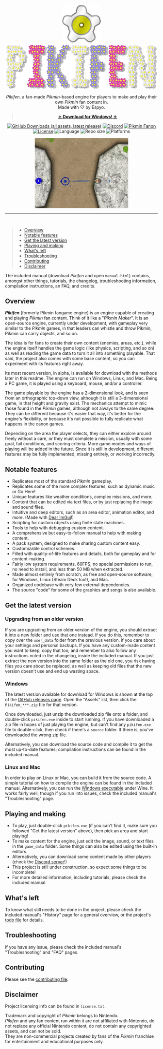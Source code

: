 <div align="center">

![Pikifen's logo](game_data/base/graphics/gui/icon.png)  
![Pikifen's wordmark](game_data/base/graphics/gui/wordmark.png)

_Pikifen_, a fan-made _Pikmin_-based engine for players to make and play their own _Pikmin_ fan content in.  
Made with ♡ by Espyo.

> **[⤓ Download for Windows! ⤓](#windows)**

[![GitHub Downloads (all assets, latest release)](
    https://img.shields.io/github/downloads-pre/Espyo/Pikifen/latest/total?style=plastic&logo=github&label=Latest%20version%20downloads
)](
    https://github.com/Espyo/Pikifen/releases
)
[![Discord](
    https://img.shields.io/discord/459094367425134593?style=plastic&logo=discord&label=Discord&color=green
)](
    https://discord.gg/qbhz4u3
)
[![Pikmin Fanon](
    https://img.shields.io/badge/Pikmin%20Fanon%20page-green?style=plastic
)](
    https://www.pikminfanon.com/wiki/Pikifen
)  
[![License](
    https://img.shields.io/badge/License-MIT-lightgray?style=plastic
)](
    #disclaimer
)
![Language](
    https://img.shields.io/badge/Language-C%2B%2B-lightgray?style=plastic
)
![Repo size](
    https://img.shields.io/github/repo-size/Espyo/Pikifen?style=plastic&label=Repo%20size&color=lightgray
)
![Platforms](
    https://img.shields.io/badge/Platforms-Windows%2C%20Linux%2C%20MacOS-lightgray?style=plastic
)

![Gameplay and editor footage.](manual/images/footage.gif)

</div>

---
<br>

> * [Overview](#overview)
> * [Notable features](#notable-features)
> * [Get the latest version](#get-the-latest-version)
> * [Playing and making](#playing-and-making)
> * [What's left](#whats-left)
> * [Troubleshooting](#troubleshooting)
> * [Contributing](#contributing)
> * [Disclaimer](#disclaimer)

The included manual (download _Pikifen_ and open `manual.html`) contains, amongst other things, tutorials, the changelog, troubleshooting information, compilation instructions, an FAQ, and credits.

## Overview

**_Pikifen_** (formerly Pikmin fangame engine) is an engine capable of creating and playing _Pikmin_ fan content. Think of it like a "_Pikmin Maker_". It is an open-source engine, currently under development, with gameplay very similar to the _Pikmin_ games, in that leaders can whistle and throw Pikmin, Pikmin can carry objects, and so on.

The idea is for fans to create their own content (enemies, areas, etc.), while the engine itself handles the game logic (like physics, scripting, and so on) as well as reading the game data to turn it all into something playable. That said, the project also comes with some base content, so you can experiment with its features right away.

Its most recent version, in alpha, is available for download with the methods later in this readme. The engine can run on Windows, Linux, and Mac. Being a PC game, it is played using a keyboard, mouse, and/or a controller.
    
The game playable by the engine has a 2-dimensional look, and is seen from an orthographic top-down view, although it is still a 3-dimensional game, in that height and gravity exist. The mechanics attempt to mimic those found in the _Pikmin_ games, although not always to the same degree. They can be different because it's easier that way, it's better for the engine's flexibility, or because it's not possible to fully replicate what happens in the canon games.
    
Depending on the area the player selects, they can either explore around freely without a care, or they must complete a mission, usually with some goal, fail conditions, and scoring criteria. More game modes and ways of playing will be added in the future. Since it is still in development, different features may be fully implemented, missing entirely, or working incorrectly.

## Notable features

* Replicates most of the standard _Pikmin_ gameplay.
* Replicates some of the more complex features, such as dynamic music or Go Here!
* Unique features like weather conditions, complex missions, and more.
* Content that can be edited via text files, or by just replacing the image and sound files.
* Intuitive and deep editors, such as an area editor, animation editor, and more. (Made with [Dear ImGui](https://github.com/ocornut/imgui)!)
* Scripting for custom objects using finite state machines.
* Tools to help with debugging custom content.
* A comprehensive but easy-to-follow manual to help with making content.
* A pack system, designed to make sharing custom content easy.
* Customizable control schemes.
* Filled with quality-of-life features and details, both for gameplay and for content-making.
* Fairly low system requirements, 60FPS, no special permissions to run, no need to install, and less than 50 MB when extracted.
* Made almost entirely from scratch, as free and open-source software, for Windows, Linux (Steam Deck too!), and Mac.
* Organized codebase with very few external dependencies.
* The source "code" for some of the graphics and songs is also available.

## Get the latest version

### Upgrading from an older version

If you are upgrading from an older version of the engine, you should extract it into a new folder and use that one instead. If you do this, remember to copy over the `user_data` folder from the previous version, if you care about your settings and personal backups. If you have any custom-made content you want to keep, copy that too, and remember to also follow any instructions noted in the changelog, inside the included manual.
If you just extract the new version into the same folder as the old one, you risk having files you care about be replaced, as well as keeping old files that the new version doesn't use and end up wasting space.

### Windows
The latest version available for download for Windows is shown at the top of the [GitHub releases page](https://github.com/Espyo/Pikifen/releases). Open the "Assets" list, then click the `Pikifen_***.zip` file for that version.

Once downloaded, just unzip the downloaded zip file onto a folder, and double-click `pikifen.exe` inside to start running. If you have downloaded a zip file in hopes of just playing the engine, but can't find any `pikifen.exe` file to double-click, then check if there's a `source` folder. If there is, you've downloaded the wrong zip file.

Alternatively, you can download the source code and compile it to get the most up-to-date features; compilation instructions can be found in the included manual.
        
### Linux and Mac
In order to play on Linux or Mac, you can build it from the source code. A simple tutorial on how to compile the engine can be found in the included manual.
Alternatively, you can run the [Windows executable](#windows) under Wine. It works fairly well, though if you run into issues, check the included manual's "Troubleshooting" page.

## Playing and making

* To play, just double-click `pikifen.exe` (if you can't find it, make sure you followed "Get the latest version" above), then pick an area and start playing!
* To make content for the engine, just edit the image, sound, or text files in the `game_data` folder. Some things can also be edited using the built-in editors.
* Alternatively, you can download some content made by other players (check the [Discord server](https://discord.gg/qbhz4u3)!)
* This project is still under construction, so expect some things to be incomplete!
* For more detailed information, including tutorials, please check the included manual.

## What's left

To know what still needs to be done in the project, please check the included manual's "History" page for a general overview, or the project's [todo file](https://github.com/Espyo/Pikifen/blob/master/source/documents/todo.txt) for details.

## Troubleshooting

If you have any issue, please check the included manual's "Troubleshooting" and "FAQ" pages.

## Contributing

Please see the [contributing file](https://github.com/Espyo/Pikifen/blob/master/contributing.md).

## Disclaimer

Project licensing info can be found in `license.txt`.
    
Trademark and copyright of _Pikmin_ belongs to Nintendo.  
_Pikifen_ and any fan content run within it are not affiliated with Nintendo, do not replace any official Nintendo content, do not contain any copyrighted assets, and can not be sold.  
They are non-commercial projects created by fans of the _Pikmin_ franchise for entertainment and educational purposes only.
